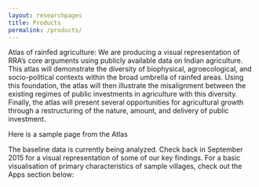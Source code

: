 ```yaml
---
layout: researchpages
title: Products
permalink: /products/
---
```

Atlas of rainfed agriculture: We are producing a visual representation of RRA’s core arguments using publicly available data on Indian agriculture. This atlas will demonstrate the diversity of biophysical, agroecological, and socio-political contexts within the broad umbrella of rainfed areas. Using this foundation, the atlas will then illustrate the misalignment between the existing regimes of public investments in agriculture with this diversity. Finally, the atlas will present several opportunities for agricultural growth through a restructuring of the nature, amount, and delivery of public investment. 

Here is a sample page from the Atlas

The baseline data is currently being analyzed. Check back in September 2015 for a visual representation of some of our key findings. For a basic visualisation of primary characteristics of sample villages, check out the Apps section below:

